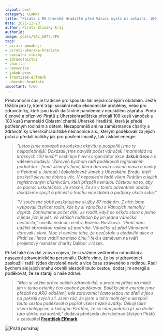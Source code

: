 ```yaml
---
layout: post
category: CLANKY
title: 'Piráti z MS Uherské Hradiště před Vánoci myslí na ostatní: 100 vánoček a marmelád pro Charitu a balíčky plné energie pro vytížené zdravotníky'
date: 2021-12-23
author: Piráti Zlínský kraj
authorId: 
image: posts/VAL_5877.JPG
tags: 
- pirati-pomahaji
- pirati-uherske-hradiste
- socialni-sluzby
- zdravotnictvi
- charita
- nemocnice
- jakub-gros
- frantisek-elfmark
- uherske-hradiste
important: true
---
```


Předvánoční čas je tradičně pro spoustu lidí nejnáročnějším obdobím. Ještě těžším pro ty, které trápí sociální nebo ekonomické problémy, nebo pro zdravotníky, kteří jsou kvůli další vlně pandemie v neustálém zápřahu. Proto členové a příznivci Pirátů z Uherskohradišťska předali 100 kusů vánoček a 100 kusů marmelád Oblastní charitě Uherské Hradiště, která je předá potřebným rodinám a dětem. Nezapomněli ani na zaměstnance charity a zdravotníky Uherskohradištské nemocnice a.s., kterým poděkovali za jejich práci a předali balíčky jak pro posílení imunity, tak získání energie.

> *"Letos jsme navázali na loňskou aktivitu a podpořili jsme ty nejpotřebnější. Dokázali jsme navýšit počet vánoček i marmelád na krásných 100 kusů!"* nastiňuje hlavní organizátor akce **Jakub Grós** a s vděkem dodává: *"Zároveň bychom rádi poděkovali regionálním podnikům - firmě Jimmy’s food, která darovala sušené maso a mošty a Pekárně u Jahodů i čokoládovně Janek z Uherského Brodu, kteří poskytli slevu na dobrou věc. V neposlední řadě všem Pirátům a jejich registrovaným příznivcům, kteří přispěli nemalou částkou na to, aby se pomoc uskutečnila. Je krásné, že se v tomto adventním období dokážeme spojit a přinést o trochu více dobra a podpory okolo sebe."*
> 

> *"V současné době poskytujeme služby 87 rodinám. Z nich jsme vytipovali čtyřicet rodin, kde by si vánočku o Vánocích nemohly dopřát. Zohledníme počet dětí. Je rozdíl, když se někdo stará o jedno a jinde jich je pět. Ve větších rodinách by jim jedna vánočka nestačila,"* uvedla vedoucí centra Božena Horáková. *"Piráti nám udělali obrovskou radost už podruhé. Vánočky už před Vánocemi darovali i vloni. Moc si ceníme toho, že nezůstalo u ojedinělé akce a Piráti se i letos vrátili na místo činu,"* řekl s úsměvem na tváři projektový manažer charity Dalibor Jirásek.
> 

Přišel také čas dát znova najevo, že si vážíme veškerého odhodlání a nasazení zdravotnického personálu. Dobře víme, že by si zdravotníci zasloužili radši týden dovolené navíc a více času stráveného s rodinou. Rádi bychom ale jejich snahu ocenili alespoň touto cestou, dodat jim energii a poděkovat, že se starají o naše zdraví.

> *"Moc si vážím práce našich zdravotníků, a proto mi přijde na místě jim v tento nelehký čas osobně poděkovat. Balíčky plné energie jsme předali na ARO oddělení, kde zdravotníci často jedou na dřeň a jsou na pokraji svých sil. Jsem rád, že jsem u toho mohl být a alespoň touto cestou poděkoval a popřál všem hezké svátky. Děkuji také všem kolegyním a kolegům Pirátům, že se nám podařilo již po druhé tuto sbírku uskutečnit,"* dodává předseda uherskohradišťských Pirátů a zastupitel **[František Elfmark](https://zlinsky.pirati.cz/lide/frantisek-elfmark/)**.
> 

![Piráti pomáhají](https://zlinsky.pirati.cz/assets/img/posts/VAL_5893.JPG)

